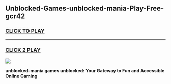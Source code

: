 
## Unblocked-Games-unblocked-mania-Play-Free-gcr42
<h3>
<a href="https://premium76.site?title=unblocked-mania&ref=23A">CLICK TO PLAY</a></h3>
<hr>

<h3>
<a href="https://premium76.site?title=unblocked-mania&ref=23A">CLICK 2 PLAY</a>
  
</h3>

<a href="https://premium76.site?title=unblocked-mania&ref=23A"><img src="https://clearcache.store/games.png"></a>


**unblocked-mania games unblocked: Your Gateway to Fun and Accessible Online Gaming**

